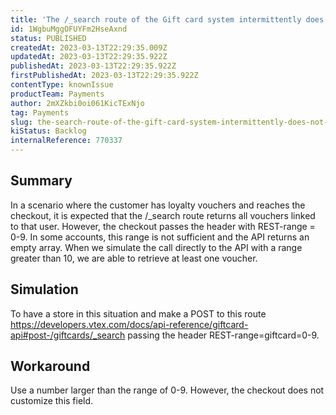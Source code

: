 ```yaml
---
title: 'The /_search route of the Gift card system intermittently does not return vouchers when the REST-range header is less than 10.'
id: 1WgbuMggOFUYFm2HseAxnd
status: PUBLISHED
createdAt: 2023-03-13T22:29:35.009Z
updatedAt: 2023-03-13T22:29:35.922Z
publishedAt: 2023-03-13T22:29:35.922Z
firstPublishedAt: 2023-03-13T22:29:35.922Z
contentType: knownIssue
productTeam: Payments
author: 2mXZkbi0oi061KicTExNjo
tag: Payments
slug: the-search-route-of-the-gift-card-system-intermittently-does-not-return-vouchers-when-the-restrange-header-is-less-than-10
kiStatus: Backlog
internalReference: 770337
---
```


## Summary


In a scenario where the customer has loyalty vouchers and reaches the checkout, it is expected that the /_search route returns all vouchers linked to that user. However, the checkout passes the header with REST-range = 0-9. In some accounts, this range is not sufficient and the API returns an empty array. When we simulate the call directly to the API with a range greater than 10, we are able to retrieve at least one voucher.


##

## Simulation


To have a store in this situation and make a POST to this route https://developers.vtex.com/docs/api-reference/giftcard-api#post-/giftcards/_search passing the header REST-range=giftcard=0-9.


##

## Workaround


Use a number larger than the range of 0-9. However, the checkout does not customize this field.





